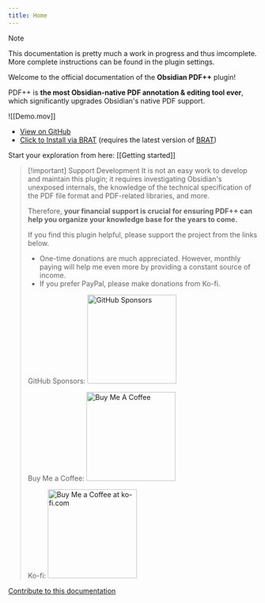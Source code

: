 ```yaml
---
title: Home
---
```

> [!NOTE]
> This documentation is pretty much a work in progress and thus imcomplete. More complete instructions can be found in the plugin settings.

Welcome to the official documentation of the **Obsidian PDF++** plugin!

PDF++ is **the most Obsidian-native PDF annotation & editing tool ever**, which significantly upgrades Obsidian's native PDF support.

![[Demo.mov]]

- [View on GitHub](https://github.com/RyotaUshio/obsidian-pdf-plus)
- [Click to Install via BRAT](obsidian://brat?plugin=RyotaUshio/obsidian-pdf-plus) (requires the latest version of [BRAT](https://obsidian.md/plugins?id=brat))

Start your exploration from here: [[Getting started]]

> [!important] Support Development
> It is not an easy work to develop and maintain this plugin; it requires investigating Obsidian's unexposed internals, the knowledge of the technical specification of the PDF file format and PDF-related libraries, and more.
> 
> Therefore, **your financial support is crucial for ensuring PDF++ can help you organize your knowledge base for the years to come.**
> 
> If you find this plugin helpful, please support the project from the links below.
> 
> - One-time donations are much appreciated. However, monthly paying will help me even more by providing a constant source of income.
> - If you prefer PayPal, please make donations from Ko-fi.
> 
> GitHub Sponsors:
> <a href="https://github.com/sponsors/RyotaUshio" target="_blank"><img src="https://img.shields.io/static/v1?label=Sponsor&message=%E2%9D%A4&logo=GitHub&color=%23fe8e86" alt="GitHub Sponsors" style="width: 180px; height:auto;"></a>
> 
> Buy Me a Coffee:
> <a href="https://www.buymeacoffee.com/ryotaushio" target="_blank"><img src="https://cdn.buymeacoffee.com/buttons/v2/default-yellow.png" alt="Buy Me A Coffee" style="width: 180px; height:auto;"></a>
> 
> Ko-fi:
> <a href='https://ko-fi.com/E1E6U7CJZ' target='_blank'><img height='36' style='border:0px; width: 180px; height:auto;' src='https://storage.ko-fi.com/cdn/kofi2.png?v=3' border='0' alt='Buy Me a Coffee at ko-fi.com' /></a>

[Contribute to this documentation](https://github.com/RyotaUshio/obsidian-pdf-plus/tree/docs)
